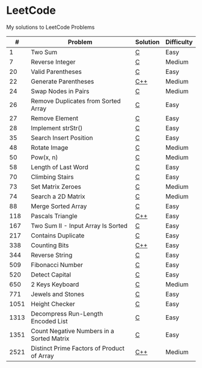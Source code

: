 # LeetCode

My solutions to LeetCode Problems

| #    | Problem                                    | Solution                                                                                                        | Difficulty |
| ---- | ------------------------------------------ | --------------------------------------------------------------------------------------------------------------- | ---------- |
| 1    | Two Sum                                    | [C](https://github.com/jinxuan-owyong/leetcode/blob/master/c/0001_TwoSum.c)                                     | Easy       |
| 7    | Reverse Integer                            | [C](https://github.com/jinxuan-owyong/leetcode/blob/master/c/0007_ReverseInteger.c)                             | Medium     |
| 20   | Valid Parentheses                          | [C](https://github.com/jinxuan-owyong/leetcode/blob/master/c/0020_ValidParentheses.c)                           | Easy       |
| 22   | Generate Parentheses                       | [C++](https://github.com/jinxuan-owyong/leetcode/blob/master/cpp/0022_GenerateParantheses.cpp)                  | Medium     |
| 24   | Swap Nodes in Pairs                        | [C](https://github.com/jinxuan-owyong/leetcode/blob/master/c/0024_SwapNodesInPairs.c)                           | Medium     |
| 26   | Remove Duplicates from Sorted Array        | [C](https://github.com/jinxuan-owyong/leetcode/blob/master/c/0026_RemoveDuplicatesSortedArray.c)                | Easy       |
| 27   | Remove Element                             | [C](https://github.com/jinxuan-owyong/leetcode/blob/master/c/0027_RemoveElement.c)                              | Easy       |
| 28   | Implement strStr()                         | [C](https://github.com/jinxuan-owyong/leetcode/blob/master/c/0028_ImplementStrStr.c)                            | Easy       |
| 35   | Search Insert Position                     | [C](https://github.com/jinxuan-owyong/leetcode/blob/master/c/0035_SearchInsertPosition.c)                       | Easy       |
| 48   | Rotate Image                               | [C](https://github.com/jinxuan-owyong/leetcode/blob/master/c/0048_RotateImage.c)                                | Medium     |
| 50   | Pow(x, n)                                  | [C](https://github.com/jinxuan-owyong/leetcode/blob/master/c/0050_PowXN.c)                                      | Medium     |
| 58   | Length of Last Word                        | [C](https://github.com/jinxuan-owyong/leetcode/blob/master/c/0058_LengthLastWord.c)                             | Easy       |
| 70   | Climbing Stairs                            | [C](https://github.com/jinxuan-owyong/leetcode/blob/master/c/0070_ClimbingStairs.c)                             | Easy       |
| 73   | Set Matrix Zeroes                          | [C](https://github.com/jinxuan-owyong/leetcode/blob/master/c/0073_SetMatrixZeroes.c)                            | Medium     |
| 74   | Search a 2D Matrix                         | [C](https://github.com/jinxuan-owyong/leetcode/blob/master/c/0074_Search2DMatrix.c)                             | Medium     |
| 88   | Merge Sorted Array                         | [C](https://github.com/jinxuan-owyong/leetcode/blob/master/c/0088_MergeSortedArray.c)                           | Easy       |
| 118  | Pascals Triangle                           | [C++](https://github.com/jinxuan-owyong/leetcode/blob/master/cpp/0118_PascalsTriangle.cpp)                      | Easy       |
| 167  | Two Sum II - Input Array Is Sorted         | [C](https://github.com/jinxuan-owyong/leetcode/blob/master/c/0167_TwoSumII.c)                                   | Easy       |
| 217  | Contains Duplicate                         | [C](https://github.com/jinxuan-owyong/leetcode/blob/master/c/0217_ContainsDuplicate.c)                          | Easy       |
| 338  | Counting Bits                              | [C++](https://github.com/jinxuan-owyong/leetcode/blob/master/cpp/0338_CountingBits.cpp)                         | Easy       |
| 344  | Reverse String                             | [C](https://github.com/jinxuan-owyong/leetcode/blob/master/c/0344_ReverseString.c)                              | Easy       |
| 509  | Fibonacci Number                           | [C](https://github.com/jinxuan-owyong/leetcode/blob/master/c/0509_FibonacciNumber.c)                            | Easy       |
| 520  | Detect Capital                             | [C](https://github.com/jinxuan-owyong/leetcode/blob/master/c/0520_DetectCapital.c)                              | Easy       |
| 650  | 2 Keys Keyboard                            | [C](https://github.com/jinxuan-owyong/leetcode/blob/master/c/0650_2KeysKeyboard.c)                              | Medium     |
| 771  | Jewels and Stones                          | [C](https://github.com/jinxuan-owyong/leetcode/blob/master/c/0771_JewelsStones.c)                               | Easy       |
| 1051 | Height Checker                             | [C](https://github.com/jinxuan-owyong/leetcode/blob/master/c/1051_HeightChecker.c)                              | Easy       |
| 1313 | Decompress Run-Length Encoded List         | [C](https://github.com/jinxuan-owyong/leetcode/blob/master/c/1313_DecompressRLEList.c)                          | Easy       |
| 1351 | Count Negative Numbers in a Sorted Matrix  | [C](https://github.com/jinxuan-owyong/leetcode/blob/master/c/1351_CountNegativeSortedMatrix.c)                  | Easy       |
| 2521 | Distinct Prime Factors of Product of Array | [C++](https://github.com/jinxuan-owyong/leetcode/blob/master/cpp/2521_DistinctPrimeFactorsofProductofArray.cpp) | Medium     |

